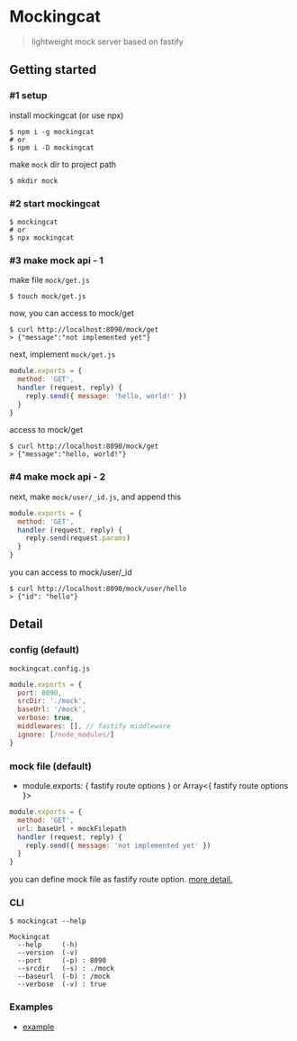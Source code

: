 # Mockingcat
> lightweight mock server based on fastify

## Getting started
### #1 setup
install mockingcat (or use npx)
```
$ npm i -g mockingcat
# or
$ npm i -D mockingcat
```

make `mock` dir to project path
```
$ mkdir mock
```

### #2 start mockingcat
```
$ mockingcat
# or
$ npx mockingcat
```

### #3 make mock api - 1
make file `mock/get.js`
```
$ touch mock/get.js
```

now, you can access to mock/get
```
$ curl http://localhost:8090/mock/get
> {"message":"not implemented yet"}
```

next, implement `mock/get.js`
```js
module.exports = {
  method: 'GET',
  handler (request, reply) {
    reply.send({ message: 'hello, world!' })
  }
}
```

access to mock/get
```
$ curl http://localhost:8090/mock/get
> {"message":"hello, world!"}
```

### #4 make mock api - 2
next, make `mock/user/_id.js`, and append this
```js
module.exports = {
  method: 'GET',
  handler (request, reply) {
    reply.send(request.params)
  }
}
```

you can access to mock/user/_id
```
$ curl http://localhost:8090/mock/user/hello
> {"id": "hello"}
```

## Detail
### config (default)
`mockingcat.config.js`
```js
module.exports = {
  port: 8090,
  srcDir: './mock',
  baseUrl: '/mock',
  verbose: true,
  middlewares: [], // fastify middleware
  ignore: [/node_modules/]
}
```

### mock file (default)
- module.exports: { fastify route options } or Array<{ fastify route options }>
```js
module.exports = {
  method: 'GET',
  url: baseUrl + mockFilepath
  handler (request, reply) {
    reply.send({ message: 'not implemented yet' })
  }
}
```
you can define mock file as fastify route option.
[more detail.](https://github.com/fastify/fastify/blob/master/docs/Routes.md#full-declaration)

### CLI
```
$ mockingcat --help

Mockingcat
  --help     (-h)
  --version  (-v)
  --port     (-p) : 8090
  --srcdir   (-s) : ./mock
  --baseurl  (-b) : /mock
  --verbose  (-v) : true
```

### Examples
- [example](./example)
